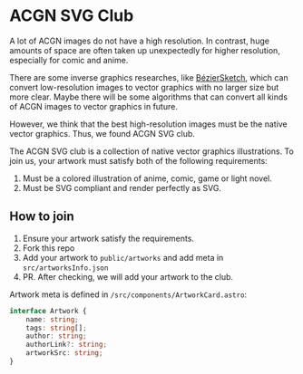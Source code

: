 # ACGN SVG Club

A lot of ACGN images do not have a high resolution. In contrast, huge amounts of space are often taken up unexpectedly for higher resolution, especially for comic and anime.

There are some inverse graphics researches, like [BézierSketch](https://arxiv.org/abs/2007.02190), which can convert low-resolution images to vector graphics with no larger size but more clear. Maybe there will be some algorithms that can convert all kinds of ACGN images to vector graphics in future.

However, we think that the best high-resolution images must be the native vector graphics. Thus, we found ACGN SVG club.

The ACGN SVG club is a collection of native vector graphics illustrations. To join us, your artwork must satisfy both of the following requirements:

1. Must be a colored illustration of anime, comic, game or light novel.
2. Must be SVG compliant and render perfectly as SVG.

## How to join

1. Ensure your artwork satisfy the requirements.
2. Fork this repo
3. Add your artwork to `public/artworks` and add meta in `src/artworksInfo.json`
4. PR. After checking, we will add your artwork to the club.

Artwork meta is defined in `/src/components/ArtworkCard.astro`:

```ts
interface Artwork {
    name: string;
    tags: string[];
    author: string;
    authorLink?: string;
    artworkSrc: string;
}
```